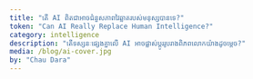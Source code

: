 ```yaml
---
title: "តើ AI ពិតជាអាចជំនួសភាពវៃឆ្លាតរបស់មនុស្សបានទេ?"
token: "Can AI Really Replace Human Intelligence?"
category: intelligence
description: "តើទស្សនៈផ្សេងគ្នាលើ AI អាចផ្លាស់ប្តូររូបរាងពិភពលោកយ៉ាងដូចម្តេច?"
media: /blog/ai-cover.jpg
by: "Chau Dara"
---
```


